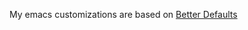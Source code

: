 My emacs customizations are based on [Better Defaults](https://github.com/technomancy/better-defaults)


